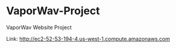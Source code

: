 # VaporWav-Project
VaporWav Website Project

Link: http://ec2-52-53-194-4.us-west-1.compute.amazonaws.com
